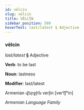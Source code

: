 ```yaml
---
id: vëlcin
slug: vëlcin
title: VËLCİN
sidebar_position: 599
hoverText: last/latest § Adjective
---
```


### vëlcin

*last/latest* **§** Adjective

**Verb**: to be last

**Noun**: lastness

**Modifier**: last/latest

Armenian վերջին verǰin [veɾˈt͡ʃʰin]

*Armenian Language Family*
